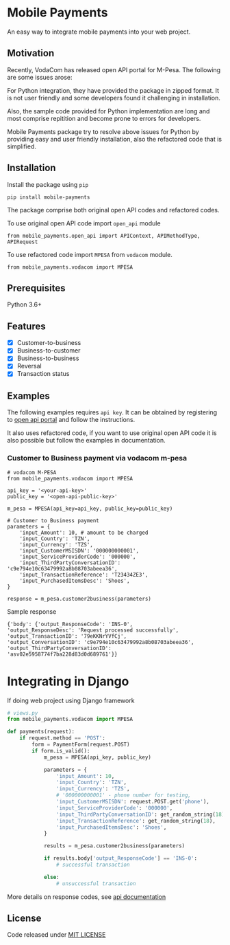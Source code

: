 # Mobile Payments

An easy way to integrate mobile payments into your web project.

## Motivation

Recently, VodaCom has released open API portal for M-Pesa. The following are some issues arose:

For Python integration, they have provided the package in zipped format. It is not user friendly and some developers found it challenging in installation.

Also, the sample code provided for Python implementation are long and most comprise repitition and become prone to errors for developers.

Mobile Payments package try to resolve above issues for Python by providing easy and user friendly installation, also the refactored code that is simplified.

## Installation

Install the package using `pip`

```
pip install mobile-payments
```

The package comprise both original open API codes and refactored codes.

To use original open API code import `open_api` module

```
from mobile_payments.open_api import APIContext, APIMethodType, APIRequest
```

To use refactored code import `MPESA` from `vodacom` module.

```
from mobile_payments.vodacom import MPESA
```

## Prerequisites

Python 3.6+

## Features

- [x] Customer-to-business
- [x] Business-to-customer
- [x] Business-to-business
- [x] Reversal
- [x] Transaction status

## Examples

The following examples requires `api key`. It can be obtained by registering to [open api portal](https://openapiportal.m-pesa.com) and follow the instructions.

It also uses refactored code, if you want to use original open API code it is also possible but follow the examples in documentation.

### Customer to Business payment via vodacom m-pesa

```
# vodacom M-PESA
from mobile_payments.vodacom import MPESA

api_key = '<your-api-key>'
public_key = '<open-api-public-key>'

m_pesa = MPESA(api_key=api_key, public_key=public_key)

# Customer to Business payment
parameters = {
    'input_Amount': 10, # amount to be charged
    'input_Country': 'TZN',
    'input_Currency': 'TZS',
    'input_CustomerMSISDN': '000000000001',
    'input_ServiceProviderCode': '000000',
    'input_ThirdPartyConversationID': 'c9e794e10c63479992a8b08703abeea36',
    'input_TransactionReference': 'T23434ZE3',
    'input_PurchasedItemsDesc': 'Shoes',
}

response = m_pesa.customer2business(parameters)
```

Sample response

```
{'body': {'output_ResponseCode': 'INS-0',
'output_ResponseDesc': 'Request processed successfully',
'output_TransactionID': '79eKKNrYVfCj',
'output_ConversationID': 'c9e794e10c63479992a8b08703abeea36', 'output_ThirdPartyConversationID': 'asv02e5958774f7ba228d83d0d689761'}}
```

# Integrating in Django

If doing web project using Django framework

```python
# views.py
from mobile_payments.vodacom import MPESA

def payments(request):
    if request.method == 'POST':
        form = PaymentForm(request.POST)
        if form.is_valid():
            m_pesa = MPESA(api_key, public_key)

            parameters = {
                'input_Amount': 10,
                'input_Country': 'TZN',
                'input_Currency': 'TZS',
                # '000000000001' - phone number for testing,
                'input_CustomerMSISDN': request.POST.get('phone'),
                'input_ServiceProviderCode': '000000',
                'input_ThirdPartyConversationID': get_random_string(18),
                'input_TransactionReference': get_random_string(18),
                'input_PurchasedItemsDesc': 'Shoes',
            }

            results = m_pesa.customer2business(parameters)

            if results.body['output_ResponseCode'] == 'INS-0':
                # successful transaction

            else:
                # unsuccessful transaction

```

More details on response codes, see [api documentation](https://openapiportal.m-pesa.com/api-documentation)

## License

Code released under [MIT LICENSE](https://github.com/ZendaInnocent/mobile-payments/blob/main/LICENSE)
